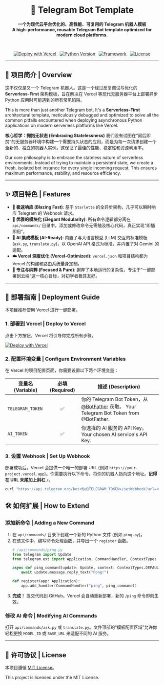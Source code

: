 <div align="center">

# 🤖 Telegram Bot Template

**一个为现代云平台优化的、高性能、可复用的 Telegram 机器人模板**<br>
**A high-performance, reusable Telegram Bot template optimized for modern cloud platforms.**

<br>

<!-- All badges are now written in pure HTML for consistent rendering -->
<p>
    <a href="https://vercel.com/new/clone?repository-url=https%3A%2F%2Fgithub.com%2Fhare24%2Ftgbot-template">
      <img src="https://vercel.com/button" alt="Deploy with Vercel"/>
    </a>
     
    <a href="https://shields.io/badge/python-3.9%2B-blue?logo=python&logoColor=white">
      <img alt="Python Version" src="https://img.shields.io/badge/python-3.9%2B-blue?logo=python&logoColor=white">
    </a>
     
    <a href="https://shields.io/badge/Framework-Starlette-05998b?logo=fastapi&logoColor=white">
      <img alt="Framework" src="https://img.shields.io/badge/Framework-Starlette-05998b?logo=fastapi&logoColor=white">
    </a>
     
    <a href="https://github.com/<你的GitHub用户名>/<你的仓库名>/blob/main/LICENSE">
      <img alt="License" src="https://img.shields.io/github/license/hare24/tgbot-template">
    </a>
</p>

</div>

---

## 📖 项目简介 | Overview

这不仅仅是又一个 Telegram 机器人。这是一个经过反复调试与优化的 **Serverless-First** 架构模板，旨在解决在 Vercel 等现代无服务器平台上部署异步 Python 应用时可能遇到的所有常见陷阱。

This is more than just another Telegram bot. It's a **Serverless-First** architectural template, meticulously debugged and optimized to solve all the common pitfalls encountered when deploying asynchronous Python applications on modern serverless platforms like Vercel.

**核心哲学：拥抱无状态 (Embracing Statelessness)**
我们没有试图在“阅后即焚”的无服务器环境中构建一个需要持久状态的应用，而是为每一次请求创建一个全新的、独立的机器人实例。这保证了最佳的性能、稳定性和资源利用率。

Our core philosophy is to embrace the stateless nature of serverless environments. Instead of trying to maintain a persistent state, we create a fresh, isolated bot instance for every single incoming request. This ensures maximum performance, stability, and resource efficiency.

---

## ✨ 项目特色 | Features

- **🚀 极速响应 (Blazing Fast)**: 基于 `Starlette` 的全异步架构，几乎可以瞬时响应 Telegram 的 Webhook 请求。
- **🧩 优雅的模块化 (Elegant Modularity)**: 所有命令逻辑都分离在 `api/commands/` 目录中。添加或修改命令无需触及核心代码，真正实现“即插即用”。
- **🤖 AI 集成模板 (AI-Ready)**: 内置了与大语言模型 (LLM) 交互的标准模板 (`ask.py`, `translate.py`)，以 OpenAI API 格式为标准，并内置了对 Gemini 的适配。
- **☁️ Vercel 深度优化 (Vercel-Optimized)**: `vercel.json` 和项目结构都为 Vercel 的构建和路由系统量身定制。
- **🎯 专注与纯粹 (Focused & Pure)**: 摒弃了本地运行的复杂性，专注于“一键部署到云端”这一核心目标，对初学者极其友好。

---

## 🚀 部署指南 | Deployment Guide

本项目推荐使用 Vercel 进行一键部署。

### 1. 部署到 Vercel | Deploy to Vercel

点击下方按钮，Vercel 将引导你完成所有步骤。

[![Deploy with Vercel](https://vercel.com/button)](https://vercel.com/new/clone?repository-url=https%3A%2F%2Fgithub.com%2Fhare24%2Ftgbot-template)

### 2. 配置环境变量 | Configure Environment Variables

在 Vercel 的项目配置页面，你需要设置以下两个环境变量：

| 变量名 (Variable) | 必填 (Required) | 描述 (Description)                                 |
|------------------|:--------------:|----------------------------------------------------|
| `TELEGRAM_TOKEN` |       ✅       | 你的 Telegram Bot Token，从 [@BotFather](https://t.me/BotFather) 获取。 Your Telegram Bot Token from @BotFather. |
| `AI_TOKEN`       |       ✅       | 你选择的 AI 服务的 API Key。 Your chosen AI service's API Key. |

### 3. 设置 Webhook | Set Up Webhook

部署成功后，Vercel 会提供一个唯一的部署 URL (例如 `https://your-project.vercel.app`)。你需要执行以下命令，将你的机器人指向这个地址。**记得在 URL 末尾加上斜杠 `/`**。

```bash
curl "https://api.telegram.org/bot<你的TELEGRAM_TOKEN>/setWebhook?url=<你的Vercel部署URL>/"

```
## 🛠️ 如何扩展 | How to Extend

### 添加新命令 | Adding a New Command

1.  在 `api/commands/` 目录下创建一个新的 Python 文件 (例如 `ping.py`)。
2.  在该文件中，编写命令处理函数，并导出一个 `register` 函数。
    ```python
    # /api/commands/ping.py
    from telegram import Update
    from telegram.ext import Application, CommandHandler, ContextTypes

    async def ping_command(update: Update, context: ContextTypes.DEFAULT_TYPE):
        await update.message.reply_text("Pong!")

    def register(app: Application):
        app.add_handler(CommandHandler("ping", ping_command))
    ```
3.  **完成！** 提交代码到 GitHub，Vercel 会自动重新部署，新的 `/ping` 命令即刻生效。

### 修改 AI 命令 | Modifying AI Commands

打开 `api/commands/ask.py` 或 `translate.py`。文件顶部的“模板配置区域”允许你轻松更换 `MODEL_ID` 或 `BASE_URL` 来适配不同的 AI 服务。

---

## 📄 许可协议 | License

本项目遵循 [MIT License](./LICENSE)。

This project is licensed under the MIT License.
```
